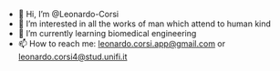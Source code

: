 - 👋 Hi, I’m @Leonardo-Corsi
- 👀 I’m interested in all the works of man which attend to human kind
- 🌱 I’m currently learning biomedical engineering
- 📫 How to reach me: leonardo.corsi.app@gmail.com or leonardo.corsi4@stud.unifi.it

